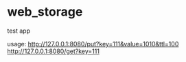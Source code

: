 # web_storage
test app

usage: 
http://127.0.0.1:8080/put?key=111&value=1010&ttl=100
http://127.0.0.1:8080/get?key=111
